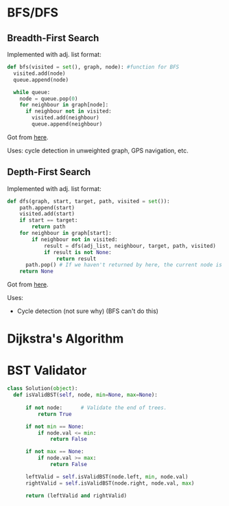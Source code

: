 # BFS/DFS

## Breadth-First Search
Implemented with adj. list format:
```Python
def bfs(visited = set(), graph, node): #function for BFS
  visited.add(node)
  queue.append(node)

  while queue:
    node = queue.pop(0) 
    for neighbour in graph[node]:
      if neighbour not in visited:
        visited.add(neighbour)
        queue.append(neighbour)
```
Got from [here](https://favtutor.com/blogs/breadth-first-search-python).

Uses: cycle detection in unweighted graph, GPS navigation, etc.

## Depth-First Search
Implemented with adj. list format:
```Python
def dfs(graph, start, target, path, visited = set()):
    path.append(start)
    visited.add(start) 
    if start == target:
        return path
    for neighbour in graph[start]:
        if neighbour not in visited:
            result = dfs(adj_list, neighbour, target, path, visited)
            if result is not None:
                return result
	  path.pop() # If we haven't returned by here, the current node is not on path to target.
    return None
```
Got from [here](https://stackabuse.com/depth-first-search-dfs-in-python-theory-and-implementation/).

Uses:
* Cycle detection (not sure why) (BFS can't do this)

# Dijkstra's Algorithm


# BST Validator

```Python
class Solution(object):  
  def isValidBST(self, node, min=None, max=None):
      
      if not node:      # Validate the end of trees.
          return True

      if not min == None:
          if node.val <= min:
              return False

      if not max == None:
          if node.val >= max:
              return False

      leftValid = self.isValidBST(node.left, min, node.val)
      rightValid = self.isValidBST(node.right, node.val, max)

      return (leftValid and rightValid)
```